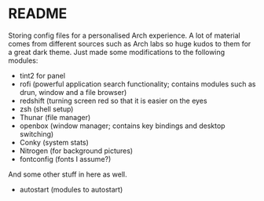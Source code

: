 # README

Storing config files for a personalised Arch experience. A lot of material comes from different sources such as Arch labs so huge kudos to them for a great dark theme. 
Just made some modifications to the following modules:

* tint2 for panel
* rofi (powerful application search functionality; contains modules such as drun, window and a file browser)
* redshift (turning screen red so that it is easier on the eyes
* zsh (shell setup)
* Thunar (file manager)
* openbox (window manager; contains key bindings and desktop switching)
* Conky (system stats)
* Nitrogen (for background pictures)
* fontconfig (fonts I assume?)

And some other stuff in here as well.

* autostart (modules to autostart)
